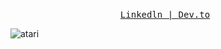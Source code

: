 <p align="center">
  <samp>
    <a href="https://www.linkedin.com/in/saminarp/">Linkedln  | </a>
    <a href="https://dev.to/saminarp">Dev.to</a>
  </samp> 
</p>

![atari](https://user-images.githubusercontent.com/70382532/138322189-2db8df52-9dcb-40a0-88a8-c365466bd33d.gif)
